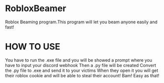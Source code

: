 # RobloxBeamer
Roblox Beaming program.This program will let you beam anyone easily and fast!
# HOW TO USE
You have to run the .exe file and you will be showed a prompt where you have to input your discord webhook
Then a .py file will be created
Convert the .py file to .exe and send it to your victims
When they open it you will get their roblox cookie and will be able to steal their account! Bam! Easy as that!

